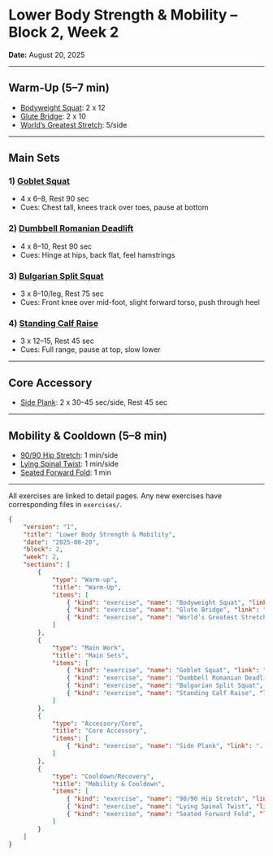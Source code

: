 # Lower Body Strength & Mobility – Block 2, Week 2
**Date:** August 20, 2025

---

## Warm-Up (5–7 min)
- [Bodyweight Squat](../exercises/bodyweight_squat.md): 2 x 12
- [Glute Bridge](../exercises/glute_bridge.md): 2 x 10
- [World’s Greatest Stretch](../exercises/worlds_greatest_stretch.md): 5/side

---

## Main Sets

### 1) [Goblet Squat](../exercises/goblet_squat.md)
- 4 x 6–8, Rest 90 sec
- Cues: Chest tall, knees track over toes, pause at bottom

### 2) [Dumbbell Romanian Deadlift](../exercises/dumbbell_romanian_deadlift.md)
- 4 x 8–10, Rest 90 sec
- Cues: Hinge at hips, back flat, feel hamstrings

### 3) [Bulgarian Split Squat](../exercises/bulgarian_split_squat.md)
- 3 x 8–10/leg, Rest 75 sec
- Cues: Front knee over mid-foot, slight forward torso, push through heel

### 4) [Standing Calf Raise](../exercises/standing_calf_raise.md)
- 3 x 12–15, Rest 45 sec
- Cues: Full range, pause at top, slow lower

---

## Core Accessory
- [Side Plank](../exercises/side_plank.md): 2 x 30–45 sec/side, Rest 45 sec

---

## Mobility & Cooldown (5–8 min)
- [90/90 Hip Stretch](../exercises/90_90_hip_stretch.md): 1 min/side
- [Lying Spinal Twist](../exercises/lying_spinal_twist.md): 1 min/side
- [Seated Forward Fold](../exercises/seated_forward_fold.md): 1 min

---

All exercises are linked to detail pages. Any new exercises have corresponding files in `exercises/`.

```json session-structure
{
	"version": "1",
	"title": "Lower Body Strength & Mobility",
	"date": "2025-08-20",
	"block": 2,
	"week": 2,
	"sections": [
		{
			"type": "Warm-up",
			"title": "Warm-Up",
			"items": [
				{ "kind": "exercise", "name": "Bodyweight Squat", "link": "../exercises/bodyweight_squat.md", "prescription": { "sets": 2, "reps": 12 } },
				{ "kind": "exercise", "name": "Glute Bridge", "link": "../exercises/glute_bridge.md", "prescription": { "sets": 2, "reps": 10 } },
				{ "kind": "exercise", "name": "World’s Greatest Stretch", "link": "../exercises/worlds_greatest_stretch.md", "prescription": { "reps": 5 } }
			]
		},
		{
			"type": "Main Work",
			"title": "Main Sets",
			"items": [
				{ "kind": "exercise", "name": "Goblet Squat", "link": "../exercises/goblet_squat.md", "prescription": { "sets": 4, "reps": "6–8", "restSeconds": 90 }, "cues": ["Chest tall", "Knees track over toes", "Pause at bottom"] },
				{ "kind": "exercise", "name": "Dumbbell Romanian Deadlift", "link": "../exercises/dumbbell_romanian_deadlift.md", "prescription": { "sets": 4, "reps": "8–10", "restSeconds": 90 }, "cues": ["Hinge at hips", "Back flat", "Feel hamstrings"] },
				{ "kind": "exercise", "name": "Bulgarian Split Squat", "link": "../exercises/bulgarian_split_squat.md", "prescription": { "sets": 3, "reps": "8–10/leg", "restSeconds": 75 }, "cues": ["Knee over mid-foot", "Slight forward torso", "Push through heel"] },
				{ "kind": "exercise", "name": "Standing Calf Raise", "link": "../exercises/standing_calf_raise.md", "prescription": { "sets": 3, "reps": "12–15", "restSeconds": 45 }, "cues": ["Full range", "Pause at top", "Slow lower"] }
			]
		},
		{
			"type": "Accessory/Core",
			"title": "Core Accessory",
			"items": [
				{ "kind": "exercise", "name": "Side Plank", "link": "../exercises/side_plank.md", "prescription": { "sets": 2, "timeSeconds": 30 } }
			]
		},
		{
			"type": "Cooldown/Recovery",
			"title": "Mobility & Cooldown",
			"items": [
				{ "kind": "exercise", "name": "90/90 Hip Stretch", "link": "../exercises/90_90_hip_stretch.md", "prescription": { "holdSeconds": 60 } },
				{ "kind": "exercise", "name": "Lying Spinal Twist", "link": "../exercises/lying_spinal_twist.md", "prescription": { "holdSeconds": 60 } },
				{ "kind": "exercise", "name": "Seated Forward Fold", "link": "../exercises/seated_forward_fold.md", "prescription": { "holdSeconds": 60 } }
			]
		}
	]
}
```
